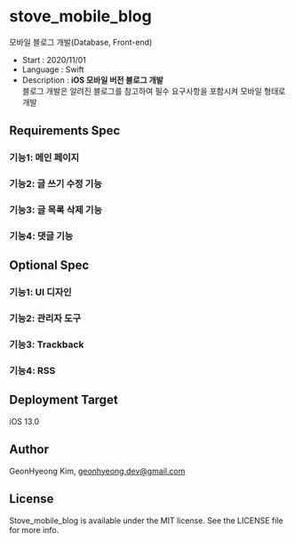# stove_mobile_blog
모바일 블로그 개발(Database, Front-end)

* Start : 2020/11/01
* Language : Swift
* Description : **iOS 모바일 버전 블로그 개발**  <br/>
블로그 개발은 알려진 블로그를 참고하여 필수 요구사항을 포함시켜 모바일 형태로 개발

## Requirements Spec
### 기능1: 메인 페이지
### 기능2: 글 쓰기 수정 기능
### 기능3: 글 목록 삭제 기능
### 기능4: 댓글 기능
<!--1) 로컬 영역에 저장된 메모를 읽어 리스트 형태로 화면에 표시합니다.-->
<!--2) 리스트에는 메모에 첨부되어있는 이미지의 썸네일, 제목, 글의 일부가 보여짐 (이미지가 n개일 경우, 첫 번째 이미지가 썸네일이 되어야 함)-->
<!--3) 리스트의 메모를 선택하면 메모 상세 보기 화면으로 이동합니다.-->
<!--4) 새 메모 작성하기 기능을 통해 메모 작성 화면으로 이동할 수 있습니다.-->
<!--    -->
<!--### 기능2: 메모 상세 보기-->
<!--1) 작성된 메모의 제목과 본문을 볼 수 있습니다.-->
<!--2) 메모에 첨부되어있는 이미지를 볼 수 있습니다. (이미지는 n개 존재 가능)-->
<!--    * 첨부된 이미지가 있을 경우 바로 보임-->
<!--    * 이미지가 첨부되어 있지 않는 경우, 아래 하단의 camera버튼을 클릭해 추가 할 수 있음-->
<!--3) 메뉴를 통해 메모 내용 편집 또는 삭제가 가능합니다.-->
<!---->
<!--### 기능3: 메모 편집 및 작성-->
<!--1) 제목 입력란과 본문 입력란, 이미지 첨부란이 구분되어 있어야 합니다. (글 중간에 이미지가 들어갈 수 있는 것이 아닌, 첨부된 이미지가 노출되는 부분이 따로 존재)-->
<!--2) 이미지 첨부란의 ‘추가' 버튼을 통해 이미지 첨부가 가능합니다. 첨부할 이미지는 다음 중 한 가지 방법을 선택해서 추가할 수 있습니다. 이미지는 0개 이상 첨부할 수 있습니다. 외부 이미지의 경우, 이미지를 가져올 수 없는 경우(URL이 잘못되었거나)에 대한 처리도 필요합니다.-->
<!--    * 사진첩에 저장되어 있는 이미지-->
<!--    * 카메라로 새로 촬영한 이미지-->
<!--    * 외부 이미지 주소(URL) (참고: URL로 이미지를 추가하는 경우, 다운로드하여 첨부할 필요는 없습니다.)-->
<!--    * 편집 시에는 기존에 첨부된 이미지가 나타나며, 이미지를 더 추가하거나 기존 이미지를 삭제할 수 있습니다.-->

## Optional Spec
### 기능1: UI 디자인
### 기능2: 관리자 도구
### 기능3: Trackback
### 기능4: RSS

## Deployment Target
iOS 13.0

## Author
GeonHyeong Kim, [geonhyeong.dev@gmail.com](geonhyeong.dev@gmail.com)


## License
Stove_mobile_blog is available under the MIT license. See the LICENSE file for more info.
